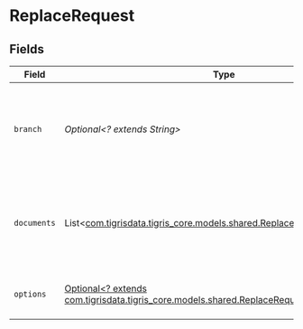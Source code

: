 # ReplaceRequest


## Fields

| Field                                                                                                                              | Type                                                                                                                               | Required                                                                                                                           | Description                                                                                                                        |
| ---------------------------------------------------------------------------------------------------------------------------------- | ---------------------------------------------------------------------------------------------------------------------------------- | ---------------------------------------------------------------------------------------------------------------------------------- | ---------------------------------------------------------------------------------------------------------------------------------- |
| `branch`                                                                                                                           | *Optional<? extends String>*                                                                                                       | :heavy_minus_sign:                                                                                                                 | Optionally specify a database branch name to perform operation on                                                                  |
| `documents`                                                                                                                        | List<[com.tigrisdata.tigris_core.models.shared.ReplaceRequestDocuments](../../models/shared/ReplaceRequestDocuments.md)>           | :heavy_minus_sign:                                                                                                                 | Array of documents to be replaced. Each document is a JSON object.                                                                 |
| `options`                                                                                                                          | [Optional<? extends com.tigrisdata.tigris_core.models.shared.ReplaceRequestOptions>](../../models/shared/ReplaceRequestOptions.md) | :heavy_minus_sign:                                                                                                                 | Additional options for replace requests.                                                                                           |